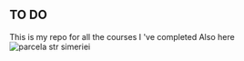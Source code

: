 ## TO DO

This is my repo for all the courses I 've completed
Also here
![parcela str simeriei](https://cloud.githubusercontent.com/assets/13541153/20428456/4eb71d98-ad9a-11e6-8806-e253820c433a.jpg)

